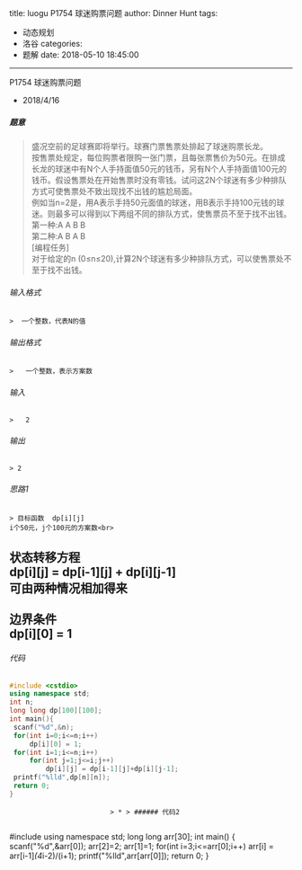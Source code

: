title: luogu P1754 球迷购票问题
author: Dinner Hunt
tags:
  - 动态规划
  - 洛谷
categories:
  - 题解
date: 2018-05-10 18:45:00
---
P1754 球迷购票问题
* 2018/4/16

 ##### 题意  
  > 盛况空前的足球赛即将举行。球赛门票售票处排起了球迷购票长龙。  
按售票处规定，每位购票者限购一张门票，且每张票售价为50元。在排成长龙的球迷中有N个人手持面值50元的钱币，另有N个人手持面值100元的钱币。假设售票处在开始售票时没有零钱。试问这2N个球迷有多少种排队方式可使售票处不致出现找不出钱的尴尬局面。  
    例如当n=2是，用A表示手持50元面值的球迷，用B表示手持100元钱的球迷。则最多可以得到以下两组不同的排队方式，使售票员不至于找不出钱。  
第一种:A A B B  
第二种:A B A B  
[编程任务]  
对于给定的n (0≤n≤20),计算2N个球迷有多少种排队方式，可以使售票处不至于找不出钱。
    <!--more-->

 ###### 输入格式
    >  一个整数，代表N的值

 ######  输出格式  
    >   一个整数，表示方案数

 ######  输入  
    >   2

 ######  输出
    > 2

 ###### 思路1  
    > 目标函数  dp[i][j]  
    i个50元，j个100元的方案数<br>  
   状态转移方程   
     dp[i][j] = dp[i-1][j] + dp[i][j-1]  
    可由两种情况相加得来<br>  
    边界条件   
    dp[i][0] = 1  
---       
 ###### 代码
      
   ```cpp
   #include <cstdio>
using namespace std;
int n;
long long dp[100][100];
int main(){
    scanf("%d",&n);
    for(int i=0;i<=n;i++)
        dp[i][0] = 1;
    for(int i=1;i<=n;i++)
        for(int j=1;j<=i;j++)
            dp[i][j] = dp[i-1][j]+dp[i][j-1];
    printf("%lld",dp[n][n]);
    return 0;
}
 ```
                             > * > ###### 代码2
  >
 > ```cpp
  #include <cstdio>
using namespace std;
long long arr[30];
int main()
{
    scanf("%d",&arr[0]);
    arr[2]=2;
    arr[1]=1;
    for(int i=3;i<=arr[0];i++)
        arr[i] = arr[i-1]*(4*i-2)/(i+1);
    printf("%lld",arr[arr[0]]);
    return 0;
}
 ```